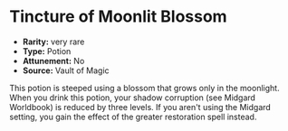 
# Tincture of Moonlit Blossom

* **Rarity:** very rare
* **Type:** Potion
* **Attunement:** No
* **Source:** Vault of Magic


This potion is steeped using a blossom that grows only in the moonlight. When you drink this potion, your shadow corruption (see Midgard Worldbook) is reduced by three levels. If you aren't using the Midgard setting, you gain the effect of the greater restoration spell instead.

